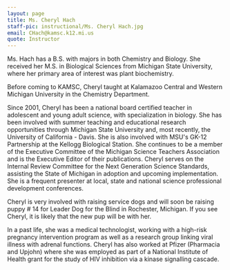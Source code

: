 ```yaml
---
layout: page
title: Ms. Cheryl Hach
staff-pic: instructional/Ms. Cheryl Hach.jpg
email: CHach@kamsc.k12.mi.us
quote: Instructor
---
```

Ms. Hach has a B.S. with majors in both Chemistry and Biology. She received her M.S. in Biological Sciences from Michigan State University, where her primary area of interest was plant biochemistry.

Before coming to KAMSC, Cheryl taught at Kalamazoo Central and Western Michigan University in the Chemistry Department.

Since 2001, Cheryl has been a national board certified teacher in adolescent and young adult science, with specialization in biology. She has been involved with summer teaching and educational research opportunities through Michigan State University and, most recently, the University of California - Davis.  She is also involved with MSU's GK-12 Partnership at the Kellogg Biological Station. She continues to be a member of the Executive Committee of the Michigan Science Teachers Association and is the Executive Editor of their publications.  Cheryl serves on the Internal Review Committee for the Next Generation Science Standards, assisting the State of Michigan in adoption and upcoming implementation. She is a frequent presenter at local, state and national science professional development conferences.

Cheryl is very involved with raising service dogs and will soon be raising puppy # 14 for Leader Dog for the Blind in Rochester, Michigan.  If you see Cheryl, it is likely that the new pup will be with her.

In a past life, she was a medical technologist, working with a high-risk pregnancy intervention program as well as a research group linking viral illness with adrenal functions.  Cheryl has also worked at Pfizer (Pharmacia and Upjohn) where she was employed as part of a National Institute of Health grant for the study of HIV inhibition via a kinase signalling cascade.